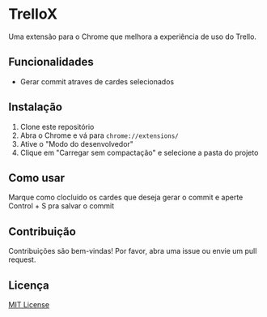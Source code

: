 # TrelloX

Uma extensão para o Chrome que melhora a experiência de uso do Trello.

## Funcionalidades

- Gerar commit atraves de cardes selecionados

## Instalação

1. Clone este repositório
2. Abra o Chrome e vá para `chrome://extensions/`
3. Ative o "Modo do desenvolvedor"
4. Clique em "Carregar sem compactação" e selecione a pasta do projeto

## Como usar

  Marque como clocluido os cardes que deseja gerar o commit e aperte Control + S pra salvar o commit

## Contribuição

Contribuições são bem-vindas! Por favor, abra uma issue ou envie um pull request.

## Licença

[MIT License](LICENSE) 
